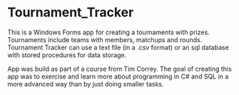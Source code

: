 # Tournament_Tracker

This is a Windows Forms app for creating a tournaments with prizes. Tournaments include teams with members, matchups and rounds. 
Tournament Tracker can use a text file (in a .csv format) or an sql database with stored procedures for data storage. 


App was build as part of a course from Tim Correy. The goal of creating this app was to exercise and learn more about programming in C# and SQL
in a more advanced way than by just doing smaller tasks.
